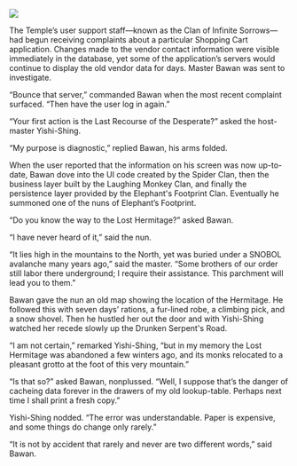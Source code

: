 ![](/pages/case-147/parka.jpg)

The Temple’s user support staff—known as the Clan of Infinite Sorrows—had begun receiving complaints about a particular Shopping Cart application.  Changes made to the vendor contact information were visible immediately in the database, yet some of the application’s servers would continue to display the old vendor data for days.  Master Bawan was sent to investigate.

“Bounce that server,” commanded Bawan when the most recent complaint surfaced.  “Then have the user log in again.”

“Your first action is the Last Recourse of the Desperate?” asked the host-master Yishi-Shing.

“My purpose is diagnostic,” replied Bawan, his arms folded.

When the user reported that the information on his screen was now up-to-date, Bawan dove into the UI code created by the Spider Clan, then the business layer built by the Laughing Monkey Clan, and finally the persistence layer provided by the Elephant's Footprint Clan. Eventually he summoned one of the nuns of Elephant’s Footprint.

“Do you know the way to the Lost Hermitage?” asked Bawan.

“I have never heard of it,” said the nun.

“It lies high in the mountains to the North, yet was buried under a SNOBOL avalanche many years ago,” said the master. “Some brothers of our order still labor there underground; I require their assistance.  This parchment will lead you to them.”

Bawan gave the nun an old map showing the location of the Hermitage.  He followed this with seven days’ rations, a fur-lined robe, a climbing pick, and a snow shovel.  Then he hustled her out the door and with Yishi-Shing watched her recede slowly up the Drunken Serpent's Road.

“I am not certain,” remarked Yishi-Shing, “but in my memory the Lost Hermitage was abandoned a few winters ago, and its monks relocated to a pleasant grotto at the foot of this very mountain.”

“Is that so?” asked Bawan, nonplussed.  “Well, I suppose that’s the danger of cacheing data forever in the drawers of my old lookup-table.  Perhaps next time I shall print a fresh copy.”

Yishi-Shing nodded. “The error was understandable.  Paper is expensive, and some things do change only rarely.”

“It is not by accident that rarely and never are two different words,” said Bawan. 
